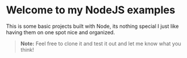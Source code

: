 Welcome to my NodeJS examples
=============================

This is some basic projects built with Node, its nothing special I just like having them on one spot nice and organized.

>**Note:**
>Feel free to clone it and test it out and let me know what you think!

